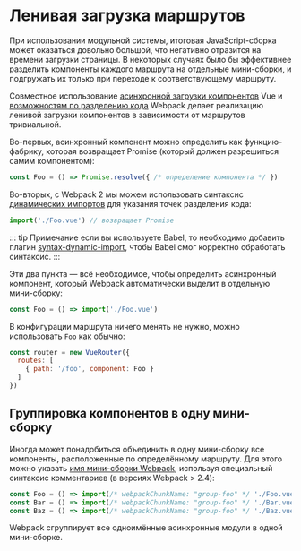 # Ленивая загрузка маршрутов

При использовании модульной системы, итоговая JavaScript-сборка может оказаться довольно большой, что негативно отразится на времени загрузки страницы. В некоторых случаях было бы эффективнее разделить компоненты каждого маршрута на отдельные мини-сборки, и подгружать их только при переходе к соответствующему маршруту.

Совместное использование [асинхронной загрузки компонентов](https://ru.vuejs.org/v2/guide/components-dynamic-async.html#Асинхронные-компоненты) Vue и [возможностям по разделению кода](https://webpack.js.org/guides/code-splitting-async/) Webpack делает реализацию ленивой загрузки компонентов в зависимости от маршрутов тривиальной.

Во-первых, асинхронный компонент можно определить как функцию-фабрику, которая возвращает Promise (который должен разрешиться самим компонентом):

``` js
const Foo = () => Promise.resolve({ /* определение компонента */ })
```

Во-вторых, с Webpack 2 мы можем использовать синтаксис [динамических импортов](https://github.com/tc39/proposal-dynamic-import) для указания точек разделения кода:

``` js
import('./Foo.vue') // возвращает Promise
```

::: tip Примечание
если вы используете Babel, то необходимо добавить плагин [syntax-dynamic-import](https://babeljs.io/docs/plugins/syntax-dynamic-import/), чтобы Babel смог корректно обработать синтаксис.
:::

Эти два пункта — всё необходимое, чтобы определить асинхронный компонент, который Webpack автоматически выделит в отдельную мини-сборку:

``` js
const Foo = () => import('./Foo.vue')
```

В конфигурации маршрута ничего менять не нужно, можно использовать `Foo` как обычно:

``` js
const router = new VueRouter({
  routes: [
    { path: '/foo', component: Foo }
  ]
})
```

## Группировка компонентов в одну мини-сборку

Иногда может понадобиться объединить в одну мини-сборку все компоненты, расположенные по определённому маршруту. Для этого можно указать [имя мини-сборки Webpack](https://webpack.js.org/guides/code-splitting-async/#chunk-names), используя специальный синтаксис комментариев (в версиях Webpack > 2.4):

``` js
const Foo = () => import(/* webpackChunkName: "group-foo" */ './Foo.vue')
const Bar = () => import(/* webpackChunkName: "group-foo" */ './Bar.vue')
const Baz = () => import(/* webpackChunkName: "group-foo" */ './Baz.vue')
```

Webpack сгруппирует все одноимённые асинхронные модули в одной мини-сборке.
